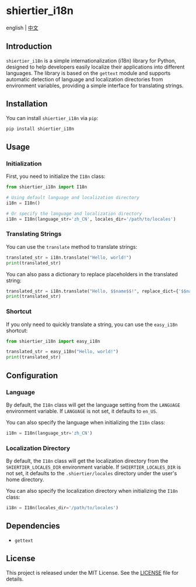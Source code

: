 # shiertier_i18n
english | [中文](README.md)

## Introduction

`shiertier_i18n` is a simple internationalization (i18n) library for Python, designed to help developers easily localize their applications into different languages. The library is based on the `gettext` module and supports automatic detection of language and localization directories from environment variables, providing a simple interface for translating strings.

## Installation

You can install `shiertier_i18n` via `pip`:

```bash
pip install shiertier_i18n
```

## Usage

### Initialization

First, you need to initialize the `I18n` class:

```python
from shiertier_i18n import I18n

# Using default language and localization directory
i18n = I18n()

# Or specify the language and localization directory
i18n = I18n(language_str='zh_CN', locales_dir='/path/to/locales')
```

### Translating Strings

You can use the `translate` method to translate strings:

```python
translated_str = i18n.translate("Hello, world!")
print(translated_str)
```

You can also pass a dictionary to replace placeholders in the translated string:

```python
translated_str = i18n.translate("Hello, $$name$$!", replace_dict={'$$name$$': 'Alice'})
print(translated_str)
```

### Shortcut

If you only need to quickly translate a string, you can use the `easy_i18n` shortcut:

```python
from shiertier_i18n import easy_i18n

translated_str = easy_i18n("Hello, world!")
print(translated_str)
```

## Configuration

### Language

By default, the `I18n` class will get the language setting from the `LANGUAGE` environment variable. If `LANGUAGE` is not set, it defaults to `en_US`.

You can also specify the language when initializing the `I18n` class:

```python
i18n = I18n(language_str='zh_CN')
```

### Localization Directory

By default, the `I18n` class will get the localization directory from the `SHIERTIER_LOCALES_DIR` environment variable. If `SHIERTIER_LOCALES_DIR` is not set, it defaults to the `.shiertier/locales` directory under the user's home directory.

You can also specify the localization directory when initializing the `I18n` class:

```python
i18n = I18n(locales_dir='/path/to/locales')
```

## Dependencies

- `gettext`

## License

This project is released under the MIT License. See the [LICENSE](LICENSE) file for details.